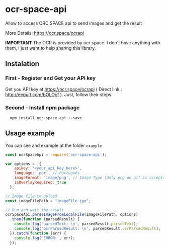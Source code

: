 # ocr-space-api
Allow to access ORC.SPACE api to send images and get the result

More Details: https://ocr.space/ocrapi

**IMPORTANT** The OCR is provided by ocr space.  I don't have anything with them, I just want to help sharing this library.

## Instalation

### First - Register and Get your API key

Get you API key at https://ocr.space/ocrapi ( Direct link : http://eepurl.com/bOLOcf  ). Just, follow their steps.

### Second - Install npm package

```console
  npm install ocr-space-api --save
```

## Usage example

You can see and example at the folder `example`

```javascript
const ocrSpaceApi = require('ocr-space-api');

var options =  { 
    apikey: '<your_api_key_here>',
    language: 'por', // Português
    imageFormat: 'image/png', // Image Type (Only png ou gif is acceptable at the moment i wrote this)
    isOverlayRequired: true
  };

// Image file to upload
const imageFilePath = "imageFile.jpg";

// Run and wait the result
ocrSpaceApi.parseImageFromLocalFile(imageFilePath, options)
  .then(function (parsedResult) {
    console.log('parsedText: \n', parsedResult.parsedText);
    console.log('ocrParsedResult: \n', parsedResult.ocrParsedResult);
  }).catch(function (err) {
    console.log('ERROR:', err);
  });

```
